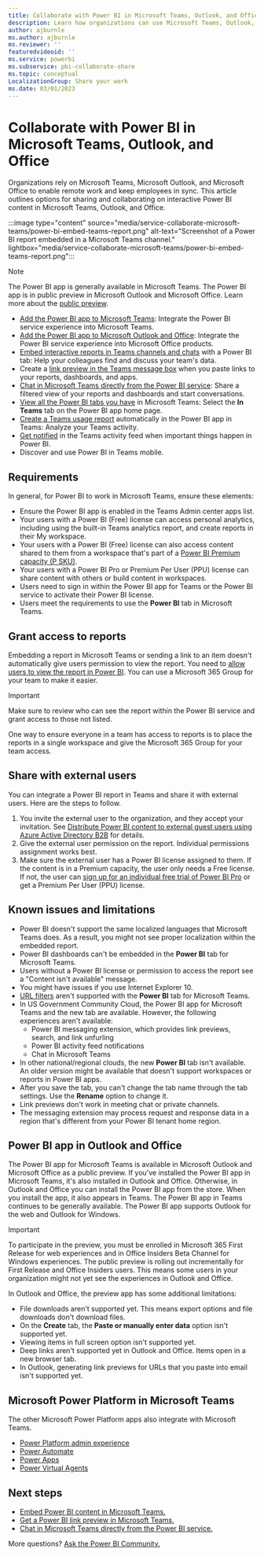 ```yaml
---
title: Collaborate with Power BI in Microsoft Teams, Outlook, and Office
description: Learn how organizations can use Microsoft Teams, Outlook, and Office to collaborate on Power BI content. 
author: ajburnle
ms.author: ajburnle
ms.reviewer: ''
featuredvideoid: ''
ms.service: powerbi
ms.subservice: pbi-collaborate-share
ms.topic: conceptual
LocalizationGroup: Share your work
ms.date: 03/01/2023
---
```


# Collaborate with Power BI in Microsoft Teams, Outlook, and Office

Organizations rely on Microsoft Teams, Microsoft Outlook, and Microsoft Office to enable remote work and keep employees in sync. This article outlines options for sharing and collaborating on interactive Power BI content in Microsoft Teams, Outlook, and Office.
 
:::image type="content" source="media/service-collaborate-microsoft-teams/power-bi-embed-teams-report.png" alt-text="Screenshot of a Power BI report embedded in a Microsoft Teams channel." lightbox="media/service-collaborate-microsoft-teams/power-bi-embed-teams-report.png":::

> [!NOTE]
> The Power BI app is generally available in Microsoft Teams. The Power BI app is in public preview in Microsoft Outlook and Microsoft Office. Learn more about the [public preview](#OutlookOffice).

- [Add the Power BI app to Microsoft Teams](service-microsoft-teams-app.md): Integrate the Power BI service experience into Microsoft Teams.
- [Add the Power BI app to Microsoft Outlook and Office](#OutlookOffice): Integrate the Power BI service experience into Microsoft Office products.
- [Embed interactive reports in Teams channels and chats](service-embed-report-microsoft-teams.md) with a Power BI tab: Help your colleagues find and discuss your team's data. 
- Create a [link preview in the Teams message box](service-teams-link-preview.md) when you paste links to your reports, dashboards, and apps.
- [Chat in Microsoft Teams directly from the Power BI service](service-share-report-teams.md): Share a filtered view of your reports and dashboards and start conversations.
- [View all the Power BI tabs you have](service-teams-pivot.md) in Microsoft Teams: Select the **In Teams** tab on the Power BI app home page.
- [Create a Teams usage report](service-teams-analytics.md) automatically in the Power BI app in Teams: Analyze your Teams activity.
- [Get notified](service-teams-notifications.md) in the Teams activity feed when important things happen in Power BI.
- Discover and use Power BI in Teams mobile.

## Requirements

In general, for Power BI to work in Microsoft Teams, ensure these elements:

- Ensure the Power BI app is enabled in the Teams Admin center apps list. 
- Your users with a Power BI (Free) license can access personal analytics, including using the built-in Teams analytics report, and create reports in their My workspace.
- Your users with a Power BI (Free) license can also access content shared to them from a workspace that's part of a [Power BI Premium capacity (P SKU)](../enterprise/service-premium-what-is.md).
- Your users with a Power BI Pro or Premium Per User (PPU) license can share content with others or build content in workspaces.
- Users need to sign in within the Power BI app for Teams or the Power BI service to activate their Power BI license.
- Users meet the requirements to use the **Power BI** tab in Microsoft Teams.

## Grant access to reports

Embedding a report in Microsoft Teams or sending a link to an item doesn't automatically give users permission to view the report. You need to [allow users to view the report in Power BI](service-share-dashboards.md). You can use a Microsoft 365 Group for your team to make it easier.

> [!IMPORTANT]
> Make sure to review who can see the report within the Power BI service and grant access to those not listed.

One way to ensure everyone in a team has access to reports is to place the reports in a single workspace and give the Microsoft 365 Group for your team access.

## Share with external users

You can integrate a Power BI report in Teams and share it with external users. Here are the steps to follow.

1. You invite the external user to the organization, and they accept your invitation. See [Distribute Power BI content to external guest users using Azure Active Directory B2B](../guidance/whitepaper-azure-b2b-power-bi.md) for details.
2. Give the external user permission on the report. Individual permissions assignment works best.
3. Make sure the external user has a Power BI license assigned to them. If the content is in a Premium capacity, the user only needs a Free license. If not, the user can [sign up for an individual free trial of Power BI Pro](../fundamentals/service-self-service-signup-for-power-bi.md#use-self-service-sign-up-to-get-an-individual-power-bi-license) or get a Premium Per User (PPU) license.

## Known issues and limitations

- Power BI doesn't support the same localized languages that Microsoft Teams does. As a result, you might not see proper localization within the embedded report.
- Power BI dashboards can't be embedded in the **Power BI** tab for Microsoft Teams.
- Users without a Power BI license or permission to access the report see a "Content isn't available" message.
- You might have issues if you use Internet Explorer 10. <!--You can look at the [browsers support for Power BI](../fundamentals/power-bi-browsers.md) and for [Microsoft 365](https://products.office.com/office-system-requirements#Browsers-section). -->
- [URL filters](service-url-filters.md) aren't supported with the **Power BI** tab for Microsoft Teams.
- In US Government Community Cloud, the Power BI app for Microsoft Teams and the new tab are available. However, the following experiences aren't available:
    - Power BI messaging extension, which provides link previews, search, and link unfurling
    - Power BI activity feed notifications
    - Chat in Microsoft Teams
- In other national/regional clouds, the new **Power BI** tab isn't available. An older version might be available that doesn't support workspaces or reports in Power BI apps.
- After you save the tab, you can't change the tab name through the tab settings. Use the **Rename** option to change it.
- Link previews don't work in meeting chat or private channels.
- The messaging extension may process request and response data in a region that's different from your Power BI tenant home region.

## <a id="OutlookOffice"></a>Power BI app in Outlook and Office

The Power BI app for Microsoft Teams is available in Microsoft Outlook and Microsoft Office as a public preview. If you've installed the Power BI app in Microsoft Teams, it's also installed in Outlook and Office. Otherwise, in Outlook and Office you can install the Power BI app from the store. When you install the app, it also appears in Teams. The Power BI app in Teams continues to be generally available. The Power BI app supports Outlook for the web and Outlook for Windows.

> [!IMPORTANT]
> To participate in the preview, you must be enrolled in Microsoft 365 First Release for web experiences and in Office Insiders Beta Channel for Windows experiences. The public preview is rolling out incrementally for First Release and Office Insiders users. This means some users in your organization might not yet see the experiences in Outlook and Office.

In Outlook and Office, the preview app has some additional limitations:
- File downloads aren't supported yet. This means export options and file downloads don't download files. 
- On the **Create** tab, the **Paste or manually enter data** option isn't supported yet.
- Viewing items in full screen option isn't supported yet.
- Deep links aren't supported yet in Outlook and Office. Items open in a new browser tab.
- In Outlook, generating link previews for URLs that you paste into email isn't supported yet.

## Microsoft Power Platform in Microsoft Teams

The other Microsoft Power Platform apps also integrate with Microsoft Teams.

- [Power Platform admin experience](/power-platform/admin/about-teams-environment)
- [Power Automate](/power-automate/teams/overview)
- [Power Apps](/powerapps/teams/overview)
- [Power Virtual Agents](/power-virtual-agents/)

## Next steps

- [Embed Power BI content in Microsoft Teams.](service-embed-report-microsoft-teams.md)
- [Get a Power BI link preview in Microsoft Teams.](service-teams-link-preview.md)
- [Chat in Microsoft Teams directly from the Power BI service.](service-share-report-teams.md)

More questions? [Ask the Power BI Community.](https://community.powerbi.com/)
